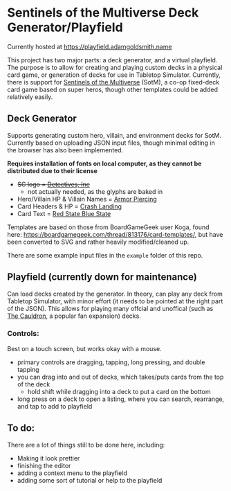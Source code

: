 # Sentinels of the Multiverse Deck Generator/Playfield

Currently hosted at https://playfield.adamgoldsmith.name

This project has two major parts: a deck generator, and a virtual
playfield. The purpose is to allow for creating and playing custom
decks in a physical card game, or generation of decks for use in
Tabletop Simulator. Currently, there is support for [Sentinels of the
Multiverse](https://boardgamegeek.com/boardgame/102652/sentinels-multiverse)
(SotM), a co-op fixed-deck card game based on super heros, though
other templates could be added relatively easily.


## Deck Generator

Supports generating custom hero, villain, and environment decks for
SotM. Currently based on uploading JSON input files, though minimal
editing in the browser has also been implemented.

**Requires installation of fonts on local computer, as they cannot be
distributed due to their license**

  * ~~SC logo = [Detectives, Inc](http://www.blambot.com/font_detectivesinc.shtml)~~
      * not actually needed, as the glyphs are baked in
  * Hero/Villain HP & Villain Names = [Armor Piercing](http://www.blambot.com/font_armorpiercing.shtml)
  * Card Headers & HP = [Crash Landing](http://www.blambot.com/font_crashlanding.shtml)
  * Card Text = [Red State Blue State](http://www.blambot.com/font_rsbs.shtml)

Templates are based on those from BoardGameGeek user Koga, found here:
https://boardgamegeek.com/thread/813176/card-templates/, but have been
converted to SVG and rather heavily modified/cleaned up.

There are some example input files in the `example` folder of this repo.

## Playfield (currently down for maintenance)

Can load decks created by the generator. In theory, can play any deck
from Tabletop Simulator, with minor effort (it needs to be pointed at
the right part of the JSON). This allows for playing many offcial and
unoffical (such as 
[The Cauldron](http://tangent.meromorph.com/cauldron/), a popular fan
expansion) decks.


### Controls:

Best on a touch screen, but works okay with a mouse.

  * primary controls are dragging, tapping, long pressing, and double
    tapping
  * you can drag into and out of decks, which takes/puts cards from
    the top of the deck
      * hold shift while dragging into a deck to put a card on the bottom
  * long press on a deck to open a listing, where you can search,
    rearrange, and tap to add to playfield

## To do:

There are a lot of things still to be done here, including:

  * Making it look prettier
  * finishing the editor
  * adding a context menu to the playfield
  * adding some sort of tutorial or help to the playfield
